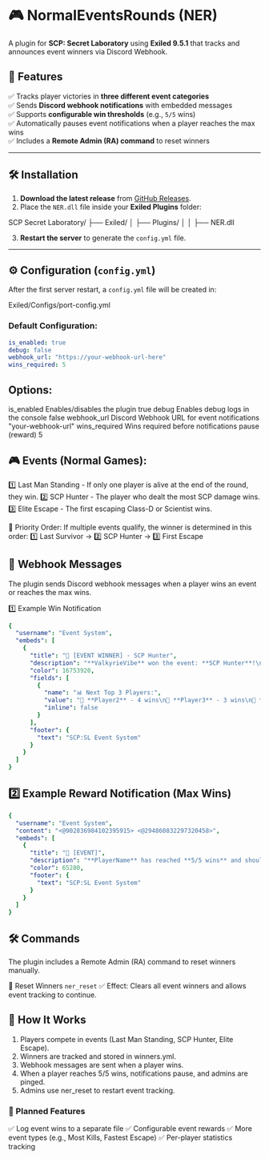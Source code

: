 # 🎮 NormalEventsRounds (NER)
A plugin for **SCP: Secret Laboratory** using **Exiled 9.5.1** that tracks and announces event winners via Discord Webhook.

## 📌 Features
✅ Tracks player victories in **three different event categories**  
✅ Sends **Discord webhook notifications** with embedded messages  
✅ Supports **configurable win thresholds** (e.g., `5/5` wins)  
✅ Automatically pauses event notifications when a player reaches the max wins  
✅ Includes a **Remote Admin (RA) command** to reset winners  

---

## 🛠️ Installation
1. **Download the latest release** from [GitHub Releases](https://github.com/yourrepo/NER/releases).
2. Place the `NER.dll` file inside your **Exiled Plugins** folder:

SCP Secret Laboratory/ ├── Exiled/ │ ├── Plugins/ │ │ ├── NER.dll

3. **Restart the server** to generate the `config.yml` file.

---

## ⚙️ Configuration (`config.yml`)
After the first server restart, a `config.yml` file will be created in:

Exiled/Configs/port-config.yml


### **Default Configuration:**
```yaml
is_enabled: true
debug: false
webhook_url: "https://your-webhook-url-here"
wins_required: 5
```

## Options:
is_enabled	Enables/disables the plugin	true
debug	Enables debug logs in the console	false
webhook_url	Discord Webhook URL for event notifications	"your-webhook-url"
wins_required	Wins required before notifications pause (reward)	5

## 🎮 Events (Normal Games):
1️⃣ Last Man Standing - If only one player is alive at the end of the round, they win.
2️⃣ SCP Hunter - The player who dealt the most SCP damage wins.
3️⃣ Elite Escape - The first escaping Class-D or Scientist wins.

🔹 Priority Order:
If multiple events qualify, the winner is determined in this order:
1️⃣ Last Survivor → 2️⃣ SCP Hunter → 3️⃣ First Escape

## 📢 Webhook Messages
The plugin sends Discord webhook messages when a player wins an event or reaches the max wins.

1️⃣ Example Win Notification
```yaml
{
  "username": "Event System",
  "embeds": [
    {
      "title": "🎉 [EVENT WINNER] - SCP Hunter",
      "description": "**ValkyrieVibe** won the event: **SCP Hunter**!\n🏆 **ValkyrieVibe** now has **3/5** wins!",
      "color": 16753920,
      "fields": [
        {
          "name": "📊 Next Top 3 Players:",
          "value": "🥈 **Player2** - 4 wins\n🥉 **Player3** - 3 wins\n🏅 **Player4** - 2 wins",
          "inline": false
        }
      ],
      "footer": {
        "text": "SCP:SL Event System"
      }
    }
  ]
}
```

## 2️⃣ Example Reward Notification (Max Wins)
```yaml
{
  "username": "Event System",
  "content": "<@902836984102395915> <@294860832297320458>", 
  "embeds": [
    {
      "title": "🎁 [EVENT]",
      "description": "**PlayerName** has reached **5/5 wins** and should receive a reward!\n\n⚠ Webhook notifications are paused until the winners have been cleared.",
      "color": 65280,
      "footer": {
        "text": "SCP:SL Event System"
      }
    }
  ]
}
```

## 🛠 Commands
The plugin includes a Remote Admin (RA) command to reset winners manually.

🔹 Reset Winners
`ner_reset`
✅ Effect: Clears all event winners and allows event tracking to continue.

## 🎯 How It Works
1. Players compete in events (Last Man Standing, SCP Hunter, Elite Escape).
2. Winners are tracked and stored in winners.yml.
3. Webhook messages are sent when a player wins.
4. When a player reaches 5/5 wins, notifications pause, and admins are pinged.
5. Admins use ner_reset to restart event tracking.

### 🚀 Planned Features
✅ Log event wins to a separate file
✅ Configurable event rewards
✅ More event types (e.g., Most Kills, Fastest Escape)
✅ Per-player statistics tracking
